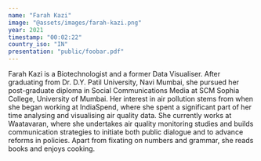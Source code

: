 ```yaml
---
name: "Farah Kazi"
image: "@assets/images/farah-kazi.png"
year: 2021
timestamp: "00:02:22"
country_iso: "IN"
presentation: "public/foobar.pdf"
---
```


Farah Kazi is a Biotechnologist and a former Data Visualiser. After graduating from Dr. D.Y. Patil University, Navi Mumbai, she pursued her post-graduate diploma in Social Communications Media at SCM Sophia College, University of Mumbai. Her interest in air pollution stems from when she began working at IndiaSpend, where she spent a significant part of her time analysing and visualising air quality data. She currently works at Waatavaran, where she undertakes air quality monitoring studies and builds communication strategies to initiate both public dialogue and to advance reforms in policies. Apart from fixating on numbers and grammar, she reads books and enjoys cooking.
